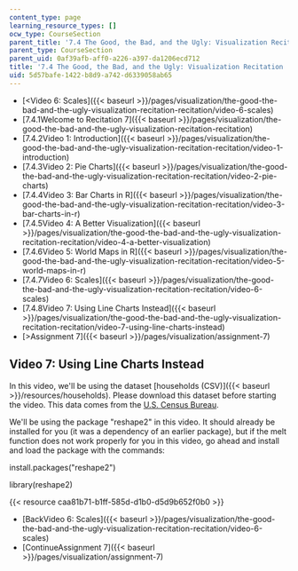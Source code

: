 ```yaml
---
content_type: page
learning_resource_types: []
ocw_type: CourseSection
parent_title: '7.4 The Good, the Bad, and the Ugly: Visualization Recitation  (Recitation)'
parent_type: CourseSection
parent_uid: 0af39afb-aff0-a226-a397-da1206ecd712
title: '7.4 The Good, the Bad, and the Ugly: Visualization Recitation  (Recitation)'
uid: 5d57bafe-1422-b8d9-a742-d6339058ab65
---
```


*   [\<Video 6: Scales]({{< baseurl >}}/pages/visualization/the-good-the-bad-and-the-ugly-visualization-recitation-recitation/video-6-scales)
*   [7.4.1Welcome to Recitation 7]({{< baseurl >}}/pages/visualization/the-good-the-bad-and-the-ugly-visualization-recitation-recitation)
*   [7.4.2Video 1: Introduction]({{< baseurl >}}/pages/visualization/the-good-the-bad-and-the-ugly-visualization-recitation-recitation/video-1-introduction)
*   [7.4.3Video 2: Pie Charts]({{< baseurl >}}/pages/visualization/the-good-the-bad-and-the-ugly-visualization-recitation-recitation/video-2-pie-charts)
*   [7.4.4Video 3: Bar Charts in R]({{< baseurl >}}/pages/visualization/the-good-the-bad-and-the-ugly-visualization-recitation-recitation/video-3-bar-charts-in-r)
*   [7.4.5Video 4: A Better Visualization]({{< baseurl >}}/pages/visualization/the-good-the-bad-and-the-ugly-visualization-recitation-recitation/video-4-a-better-visualization)
*   [7.4.6Video 5: World Maps in R]({{< baseurl >}}/pages/visualization/the-good-the-bad-and-the-ugly-visualization-recitation-recitation/video-5-world-maps-in-r)
*   [7.4.7Video 6: Scales]({{< baseurl >}}/pages/visualization/the-good-the-bad-and-the-ugly-visualization-recitation-recitation/video-6-scales)
*   [7.4.8Video 7: Using Line Charts Instead]({{< baseurl >}}/pages/visualization/the-good-the-bad-and-the-ugly-visualization-recitation-recitation/video-7-using-line-charts-instead)
*   [\>Assignment 7]({{< baseurl >}}/pages/visualization/assignment-7)

Video 7: Using Line Charts Instead
----------------------------------

In this video, we'll be using the dataset [households (CSV)]({{< baseurl >}}/resources/households). Please download this dataset before starting the video. This data comes from the [U.S. Census Bureau](http://www.census.gov/).

We'll be using the package "reshape2" in this video. It should already be installed for you (it was a dependency of an earlier package), but if the melt function does not work properly for you in this video, go ahead and install and load the package with the commands:

install.packages("reshape2")

library(reshape2)

{{< resource caa81b71-b1ff-585d-d1b0-d5d9b652f0b0 >}}

*   [BackVideo 6: Scales]({{< baseurl >}}/pages/visualization/the-good-the-bad-and-the-ugly-visualization-recitation-recitation/video-6-scales)
*   [ContinueAssignment 7]({{< baseurl >}}/pages/visualization/assignment-7)